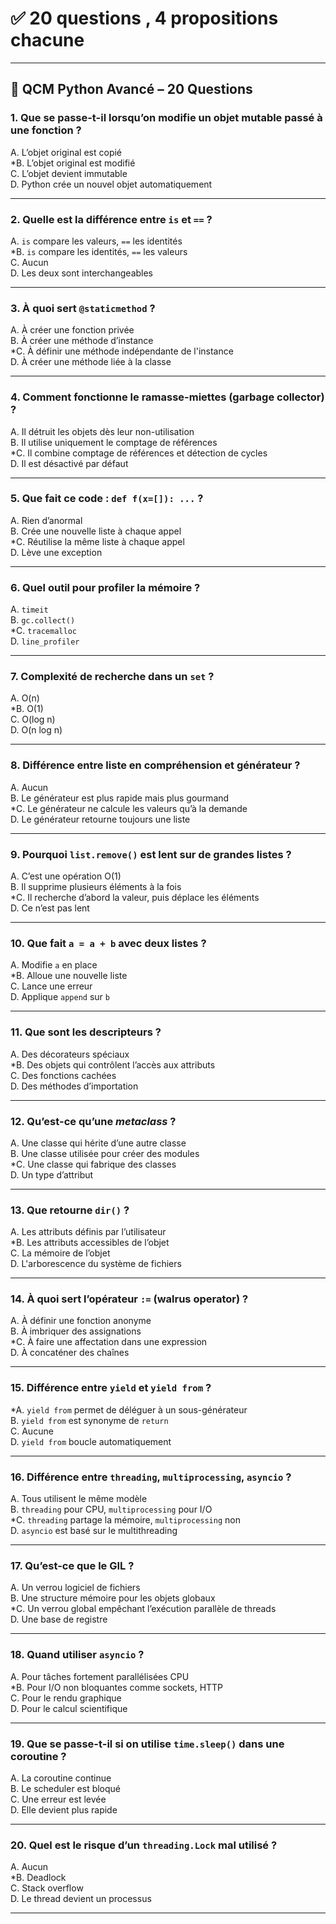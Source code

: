 # ✅ **20 questions , 4 propositions chacune**
---

## 🧠 QCM Python Avancé – 20 Questions

### 1. Que se passe-t-il lorsqu’on modifie un objet mutable passé à une fonction ?
A. L’objet original est copié  
*B. L’objet original est modifié  
C. L’objet devient immutable  
D. Python crée un nouvel objet automatiquement  

---

### 2. Quelle est la différence entre `is` et `==` ?
A. `is` compare les valeurs, `==` les identités  
*B. `is` compare les identités, `==` les valeurs  
C. Aucun  
D. Les deux sont interchangeables  

---

### 3. À quoi sert `@staticmethod` ?
A. À créer une fonction privée  
B. À créer une méthode d’instance  
*C. À définir une méthode indépendante de l'instance  
D. À créer une méthode liée à la classe  

---

### 4. Comment fonctionne le ramasse-miettes (garbage collector) ?
A. Il détruit les objets dès leur non-utilisation  
B. Il utilise uniquement le comptage de références  
*C. Il combine comptage de références et détection de cycles  
D. Il est désactivé par défaut  

---

### 5. Que fait ce code : `def f(x=[]): ...` ?
A. Rien d’anormal  
B. Crée une nouvelle liste à chaque appel  
*C. Réutilise la même liste à chaque appel  
D. Lève une exception  

---

### 6. Quel outil pour profiler la mémoire ?
A. `timeit`  
B. `gc.collect()`  
*C. `tracemalloc`  
D. `line_profiler`  

---

### 7. Complexité de recherche dans un `set` ?
A. O(n)  
*B. O(1)  
C. O(log n)  
D. O(n log n)  

---

### 8. Différence entre liste en compréhension et générateur ?
A. Aucun  
B. Le générateur est plus rapide mais plus gourmand  
*C. Le générateur ne calcule les valeurs qu’à la demande  
D. Le générateur retourne toujours une liste  

---

### 9. Pourquoi `list.remove()` est lent sur de grandes listes ?
A. C’est une opération O(1)  
B. Il supprime plusieurs éléments à la fois  
*C. Il recherche d’abord la valeur, puis déplace les éléments  
D. Ce n’est pas lent  

---

### 10. Que fait `a = a + b` avec deux listes ?
A. Modifie `a` en place  
*B. Alloue une nouvelle liste  
C. Lance une erreur  
D. Applique `append` sur `b`  

---

### 11. Que sont les descripteurs ?
A. Des décorateurs spéciaux  
*B. Des objets qui contrôlent l’accès aux attributs  
C. Des fonctions cachées  
D. Des méthodes d’importation  

---

### 12. Qu’est-ce qu’une *metaclass* ?
A. Une classe qui hérite d’une autre classe  
B. Une classe utilisée pour créer des modules  
*C. Une classe qui fabrique des classes  
D. Un type d’attribut  

---

### 13. Que retourne `dir()` ?
A. Les attributs définis par l’utilisateur  
*B. Les attributs accessibles de l’objet  
C. La mémoire de l’objet  
D. L'arborescence du système de fichiers  

---

### 14. À quoi sert l’opérateur `:=` (walrus operator) ?
A. À définir une fonction anonyme  
B. À imbriquer des assignations  
*C. À faire une affectation dans une expression  
D. À concaténer des chaînes  

---

### 15. Différence entre `yield` et `yield from` ?
*A. `yield from` permet de déléguer à un sous-générateur  
B. `yield from` est synonyme de `return`  
C. Aucune  
D. `yield from` boucle automatiquement  

---

### 16. Différence entre `threading`, `multiprocessing`, `asyncio` ?
A. Tous utilisent le même modèle  
B. `threading` pour CPU, `multiprocessing` pour I/O  
*C. `threading` partage la mémoire, `multiprocessing` non  
D. `asyncio` est basé sur le multithreading  

---

### 17. Qu’est-ce que le GIL ?
A. Un verrou logiciel de fichiers  
B. Une structure mémoire pour les objets globaux  
*C. Un verrou global empêchant l’exécution parallèle de threads  
D. Une base de registre  

---

### 18. Quand utiliser `asyncio` ?
A. Pour tâches fortement parallélisées CPU  
*B. Pour I/O non bloquantes comme sockets, HTTP  
C. Pour le rendu graphique  
D. Pour le calcul scientifique  

---

### 19. Que se passe-t-il si on utilise `time.sleep()` dans une coroutine ?
A. La coroutine continue  
B. Le scheduler est bloqué  
C. Une erreur est levée  
D. Elle devient plus rapide  

---

### 20. Quel est le risque d’un `threading.Lock` mal utilisé ?
A. Aucun  
*B. Deadlock  
C. Stack overflow  
D. Le thread devient un processus  

---